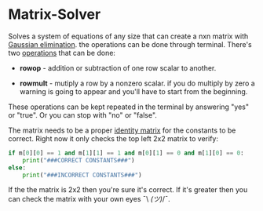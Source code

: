 # Matrix-Solver
Solves a system of equations of any size that can create a nxn matrix with [Gaussian elimination](https://en.wikipedia.org/wiki/Gaussian_elimination). the operations can be done through terminal. There's two [operations](https://en.wikipedia.org/wiki/Gaussian_elimination#Row_operations) that can be done:

+ **rowop** - addition or subtraction of one row scalar to another. 

+ **rowmult** - mutiply a row by a nonzero scalar. if you do multiply by zero a warning is going to appear and you'll have to start from the beginning.

These operations can be kept repeated in the terminal by answering "yes" or "true". Or you can stop with "no" or "false".

The matrix needs to be a proper [identity matrix](https://en.wikipedia.org/wiki/Identity_matrix) for the constants to be correct. Right now it only checks the top left 2x2 matrix to verify:

```Python
if m[0][0] == 1 and m[1][1] == 1 and m[0][1] == 0 and m[1][0] == 0:
    print("###CORRECT CONSTANTS###")
else:
    print("###INCORRECT CONSTANTS###")
```
If the the matrix is 2x2 then you're sure it's correct. If it's greater then you can check the matrix with your own eyes ¯\ _(ツ)_/¯.
